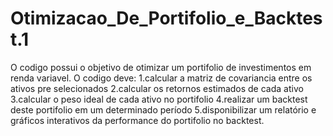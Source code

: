 # Otimizacao_De_Portifolio_e_Backtest.1

O codigo possui o objetivo de otimizar um portifolio de investimentos em renda variavel. 
O codigo deve:
1.calcular a matriz de covariancia entre os ativos pre selecionados
2.calcular os retornos estimados de cada ativo
3.calcular o peso ideal de cada ativo no portifolio
4.realizar um backtest deste portifolio em um determinado período
5.disponibilizar um relatório e gráficos interativos da performance do portifolio no backtest.
